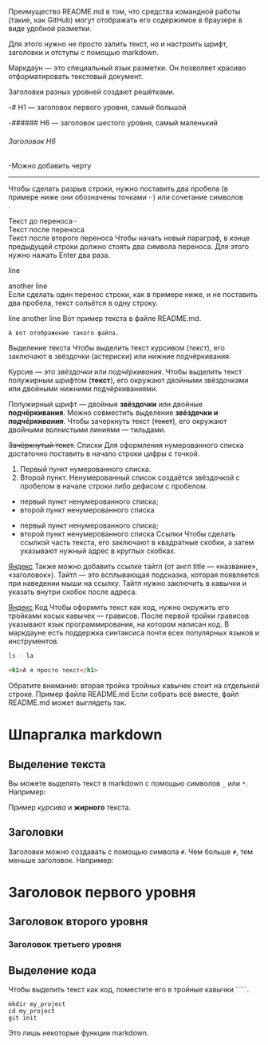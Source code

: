Преимущество README.md в том, что средства командной работы (такие, как GitHub) могут отображать его содержимое в браузере в виде удобной разметки. 


Для этого нужно не просто залить текст, но и настроить шрифт, заголовки и отступы с помощью markdown. 


Маркда́ун — это специальный язык разметки. Он позволяет красиво отформатировать текстовый документ.


Заголовки разных уровней создают решётками.


-# H1 — заголовок первого уровня, самый большой


-###### H6 — заголовок шестого уровня, самый маленький 


###### Заголовок H6


-Можно добавить черту


---


Чтобы сделать разрыв строки, нужно поставить два пробела (в примере ниже они обозначены точками ⋅⋅) или сочетание символов <br>.


Текст до переноса⋅⋅  
Текст после переноса <br>
Текст после второго переноса 
Чтобы начать новый параграф, в конце предыдущей строки должно стоять два символа переноса. Для этого нужно нажать Enter два раза.

line

another line  
    Если сделать один перенос строки, как в примере ниже, и не поставить два пробела, текст сольётся в одну строку.

line 
another line 
    Вот пример текста в файле README.md. 

    А вот отображение такого файла. 

Выделение текста
Чтобы выделить текст курсивом (*текст*), его заключают в звёздочки (астериски) или нижние подчёркивания.

Курсив — это *звёздочки* или _подчёркивания_. 
Чтобы выделить текст полужирным шрифтом (**текст**), его окружают двойными звёздочками или двойными нижними подчёркиваниями.

Полужирный шрифт — двойные **звёздочки** или двойные __подчёркивания__.
Можно совместить выделение **звёздочки и _подчёркивания_**. 
Чтобы зачеркнуть текст (~~текст~~), его окружают двойными волнистыми линиями — тильдами.

~~Зачёркнутый текст.~~ 
Списки
Для оформления нумерованного списка достаточно поставить в начало строки цифры с точкой.

1. Первый пункт нумерованного списка.
2. Второй пункт. 
Ненумерованный список создаётся звёздочкой с пробелом в начале строки либо дефисом с пробелом.

* первый пункт ненумерованного списка;
* второй пункт ненумерованного списка

- первый пункт ненумерованного списка;
- второй пункт ненумерованного списка 
Ссылки
Чтобы сделать ссылкой часть текста, его заключают в квадратные скобки, а затем указывают нужный адрес в круглых скобках.

[Яндекс](https://www.yandex.ru) 
Также можно добавить ссылке тайтл (от англ title — «название», «заголовок»). Тайтл — это всплывающая подсказка, которая появляется при наведении мыши на ссылку. Тайтл нужно заключить в кавычки и указать внутри скобок после адреса.

[Яндекс](https://www.yandex.ru "Я Yandex!") 
Код
Чтобы оформить текст как код, нужно окружить его тройками косых кавычек — грависов. После первой тройки грависов указывают язык программирования, на котором написан код. В маркдауне есть поддержка синтаксиса почти всех популярных языков и инструментов.

```bash
ls - la
```
```html
<h1>А я просто текст</h1>
``` 
Обратите внимание: вторая тройка тройных кавычек стоит на отдельной строке.
Пример файла README.md
Если собрать всё вместе, файл README.md может выглядеть так.

# Шпаргалка markdown

## Выделение текста

Вы можете выделять текст в markdown с помощью символов `_` или `*`. Например:

Пример _курсива_ и **жирного** текста.

## Заголовки

Заголовки можно создавать с помощью символа `#`. Чем больше `#`, тем меньше заголовок. Например:

# Заголовок первого уровня
## Заголовок второго уровня
### Заголовок третьего уровня

## Выделение кода

Чтобы выделить текст как код, поместите его в тройные кавычки `````. 

```
mkdir my_project
cd my_project
git init
```
Это лишь некоторые функции markdown. 
